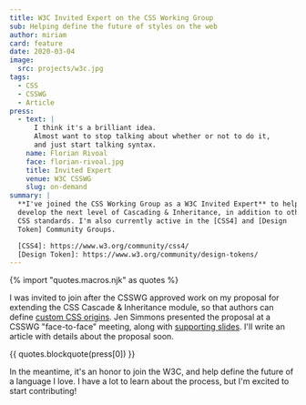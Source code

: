 ```yaml
---
title: W3C Invited Expert on the CSS Working Group
sub: Helping define the future of styles on the web
author: miriam
card: feature
date: 2020-03-04
image:
  src: projects/w3c.jpg
tags:
  - CSS
  - CSSWG
  - Article
press:
  - text: |
      I think it's a brilliant idea.
      Almost want to stop talking about whether or not to do it,
      and just start talking syntax.
    name: Florian Rivoal
    face: florian-rivoal.jpg
    title: Invited Expert
    venue: W3C CSSWG
    slug: on-demand
summary: |
  **I've joined the CSS Working Group as a W3C Invited Expert** to help to
  develop the next level of Cascading & Inheritance, in addition to other
  CSS standards. I'm also currently active in the [CSS4] and [Design
  Token] Community Groups.

  [CSS4]: https://www.w3.org/community/css4/
  [Design Token]: https://www.w3.org/community/design-tokens/
---
```


{% import "quotes.macros.njk" as quotes %}

I was invited to join after the CSSWG approved work on my proposal for
extending the CSS Cascade & Inheritance module, so that authors can
define [custom CSS origins][custom]. Jen Simmons presented the proposal at a
CSSWG "face-to-face" meeting, along with [supporting slides][slides]. I'll write
an article with details about the proposal soon.

{{ quotes.blockquote(press[0]) }}

In the meantime, it's an honor to join the W3C, and help define the
future of a language I love. I have a lot to learn about the process,
but I'm excited to start contributing!

[custom]: https://github.com/w3c/csswg-drafts/issues/4470
[slides]: https://noti.st/jensimmons/QOEOYT/three-topics#s5swA20
